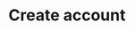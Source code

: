 ---
title: Create account
api:
  file: accounts.json
  operationId: create-account
hidden: false
---